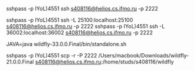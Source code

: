 sshpass -p IYoL\)4551 ssh s408116@helios.cs.ifmo.ru -p 2222

sshpass -p IYoL\)4551 ssh -L 25100:localhost:25100 s408116@helios.cs.ifmo.ru -p 2222
sshpass -p IYoL\)4551 ssh -L 36002:localhost:36002 s408116@helios.cs.ifmo.ru -p 2222

JAVA=java wildfly-33.0.0.Final/bin/standalone.sh

sshpass -p IYoL\)4551 scp -r -P 2222 /Users/macbook/Downloads/wildfly-21.0.0.Final s408116@helios.cs.ifmo.ru:/home/studs/s408116/wildfly